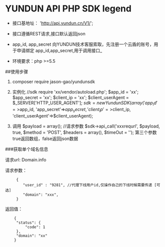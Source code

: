 # YUNDUN API PHP SDK legend

+	接口基地址： 'http://api.yundun.cn/V1/';
+	接口遵循REST请求,接口默认返回json
+	app_id, app_secret 向YUNDUN技术客服索取，先注册一个云盾的账号，用于申请绑定 app_id,app_secret,用于调用接口_	

+   环境要求：php >=5.5
         
##使用步骤
1.	composer require jason-gao/yundunsdk
 
2.	实例化
//sdk
require 'xx/vendor/autoload.php';
$app_id = 'xx';
$app_secret = 'xx';
$client_ip = 'xx';
$client_userAgent = $_SERVER['HTTP_USER_AGENT'];
$sdk = new YundunSDK (array('app_id'=>$app_id, 'app_secret'=>$app_secret, 'client_ip'=>$client_ip, 'client_userAgent'=>$client_userAgent);


3. 调用
$payload = array(); //请求参数
$sdk->api_call('xxxrequrl', $payload, true, $method = 'POST', $headers = array(), $timeOut = '');
第三个参数 true返回数组，false返回json数据


      
###获取单个域名信息
    
请求url: Domain.info
          
请求参数：
```
     {
        "user_id" : "9281", //代理下线用户id,仅操作自己的下线时候需要传递 [可选]
        "domain": "xxx",
     }
```         
返回值：

```
    {
     "status": {
         "code": 1
     },
     "domain": "xx"
    }
```                